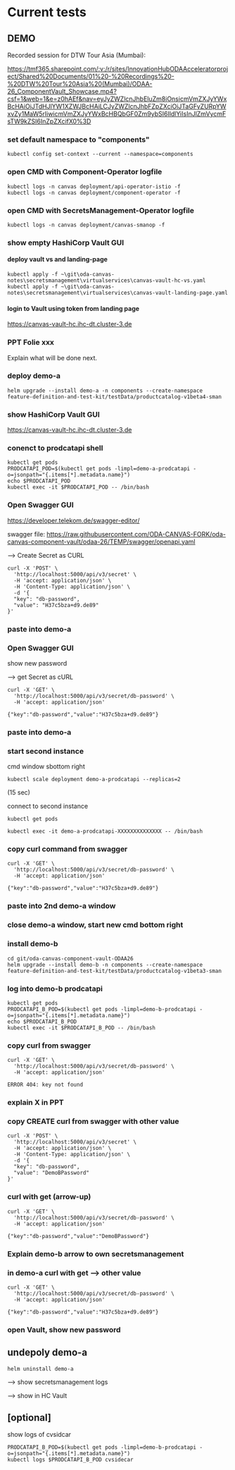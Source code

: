 # Current tests

## DEMO

Recorded session for DTW Tour Asia (Mumbai):

https://tmf365.sharepoint.com/:v:/r/sites/InnovationHubODAAcceleratorproject/Shared%20Documents/01%20-%20Recordings%20-%20DTW%20Tour%20Asia%20(Mumbai)/ODAA-26_ComponentVault_Showcase.mp4?csf=1&web=1&e=z0hAEf&nav=eyJyZWZlcnJhbEluZm8iOnsicmVmZXJyYWxBcHAiOiJTdHJlYW1XZWJBcHAiLCJyZWZlcnJhbFZpZXciOiJTaGFyZURpYWxvZy1MaW5rIiwicmVmZXJyYWxBcHBQbGF0Zm9ybSI6IldlYiIsInJlZmVycmFsTW9kZSI6InZpZXcifX0%3D


### set default namespace to "components"

```
kubectl config set-context --current --namespace=components
```

### open CMD with Component-Operator logfile

```
kubectl logs -n canvas deployment/api-operator-istio -f
kubectl logs -n canvas deployment/component-operator -f
```

### open CMD with SecretsManagement-Operator logfile

```
kubectl logs -n canvas deployment/canvas-smanop -f
```

### show empty HashiCorp Vault GUI


#### deploy vault vs and landing-page

```
kubectl apply -f ~\git\oda-canvas-notes\secretsmanagement\virtualservices\canvas-vault-hc-vs.yaml
kubectl apply -f ~\git\oda-canvas-notes\secretsmanagement\virtualservices\canvas-vault-landing-page.yaml
```

#### login to Vault using token from landing page

https://canvas-vault-hc.ihc-dt.cluster-3.de


### PPT Folie xxx

Explain what will be done next.


### deploy demo-a

```
helm upgrade --install demo-a -n components --create-namespace feature-definition-and-test-kit/testData/productcatalog-v1beta4-sman
```

### show HashiCorp Vault GUI

https://canvas-vault-hc.ihc-dt.cluster-3.de

### conenct to prodcatapi shell 

```
kubectl get pods
PRODCATAPI_POD=$(kubectl get pods -limpl=demo-a-prodcatapi -o=jsonpath="{.items[*].metadata.name}")
echo $PRODCATAPI_POD
kubectl exec -it $PRODCATAPI_POD -- /bin/bash
```

### Open Swagger GUI

https://developer.telekom.de/swagger-editor/

swagger file: https://raw.githubusercontent.com/ODA-CANVAS-FORK/oda-canvas-component-vault/odaa-26/TEMP/swagger/openapi.yaml


--> Create Secret as CURL

```
curl -X 'POST' \
  'http://localhost:5000/api/v3/secret' \
  -H 'accept: application/json' \
  -H 'Content-Type: application/json' \
  -d '{
  "key": "db-password",
  "value": "H37c5bza+d9.de89"
}'
```

### paste into demo-a

### Open Swagger GUI

show new password

--> get Secret as cURL

```
curl -X 'GET' \
  'http://localhost:5000/api/v3/secret/db-password' \
  -H 'accept: application/json'
```

```
{"key":"db-password","value":"H37c5bza+d9.de89"}
```

### paste into demo-a

### start second instance

cmd window sbottom right

```
kubectl scale deployment demo-a-prodcatapi --replicas=2
```

(15 sec)

connect to second instance

```
kubectl get pods

kubectl exec -it demo-a-prodcatapi-XXXXXXXXXXXXXX -- /bin/bash
```

### copy curl command from swagger

```
curl -X 'GET' \
  'http://localhost:5000/api/v3/secret/db-password' \
  -H 'accept: application/json'
```

```
{"key":"db-password","value":"H37c5bza+d9.de89"}
```


### paste into 2nd demo-a window

### close demo-a window, start new cmd bottom right

### install demo-b

```
cd git/oda-canvas-component-vault-ODAA26
helm upgrade --install demo-b -n components --create-namespace feature-definition-and-test-kit/testData/productcatalog-v1beta3-sman
```

### log into demo-b prodcatapi

```
kubectl get pods
PRODCATAPI_B_POD=$(kubectl get pods -limpl=demo-b-prodcatapi -o=jsonpath="{.items[*].metadata.name}")
echo $PRODCATAPI_B_POD
kubectl exec -it $PRODCATAPI_B_POD -- /bin/bash
```

### copy curl from swagger


```
curl -X 'GET' \
  'http://localhost:5000/api/v3/secret/db-password' \
  -H 'accept: application/json'
```

```
ERROR 404: key not found
```


### explain X in PPT

### copy CREATE curl from swagger with other value

```
curl -X 'POST' \
  'http://localhost:5000/api/v3/secret' \
  -H 'accept: application/json' \
  -H 'Content-Type: application/json' \
  -d '{
  "key": "db-password",
  "value": "DemoBPassword"
}'
```

### curl with get (arrow-up)

```
curl -X 'GET' \
  'http://localhost:5000/api/v3/secret/db-password' \
  -H 'accept: application/json'
```

```
{"key":"db-password","value":"DemoBPassword"}
```

### Explain demo-b arrow to own secretsmanagement

### in demo-a curl with get --> other value

```
curl -X 'GET' \
  'http://localhost:5000/api/v3/secret/db-password' \
  -H 'accept: application/json'
```

```
{"key":"db-password","value":"H37c5bza+d9.de89"}
```

### open Vault, show new password



## undepoly demo-a

```
helm uninstall demo-a
```

--> show secretsmanagement logs

--> show in HC Vault


## [optional]

show logs of cvsidcar

```
PRODCATAPI_B_POD=$(kubectl get pods -limpl=demo-b-prodcatapi -o=jsonpath="{.items[*].metadata.name}")
kubectl logs $PRODCATAPI_B_POD cvsidecar
```
